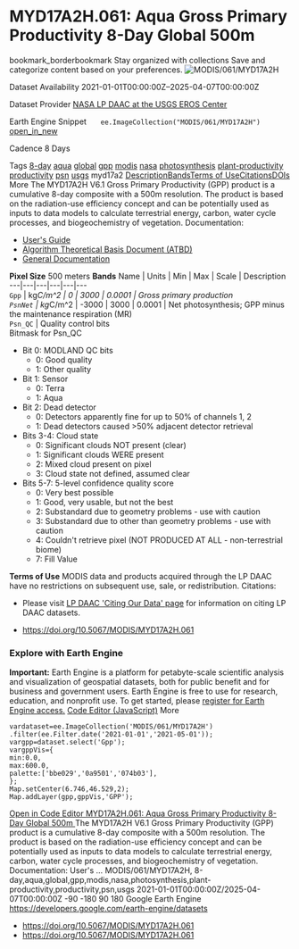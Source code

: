  
#  MYD17A2H.061: Aqua Gross Primary Productivity 8-Day Global 500m 
bookmark_borderbookmark Stay organized with collections  Save and categorize content based on your preferences.
![MODIS/061/MYD17A2H](https://developers.google.com/earth-engine/datasets/images/MODIS/MODIS_061_MYD17A2H_sample.png) 

Dataset Availability
    2021-01-01T00:00:00Z–2025-04-07T00:00:00Z 

Dataset Provider
     [ NASA LP DAAC at the USGS EROS Center ](https://doi.org/10.5067/MODIS/MYD17A2H.061) 

Earth Engine Snippet
     `    ee.ImageCollection("MODIS/061/MYD17A2H")   ` [ open_in_new ](https://code.earthengine.google.com/?scriptPath=Examples:Datasets/MODIS/MODIS_061_MYD17A2H) 

Cadence
    8 Days 

Tags
     [8-day](https://developers.google.com/earth-engine/datasets/tags/8-day) [aqua](https://developers.google.com/earth-engine/datasets/tags/aqua) [global](https://developers.google.com/earth-engine/datasets/tags/global) [gpp](https://developers.google.com/earth-engine/datasets/tags/gpp) [modis](https://developers.google.com/earth-engine/datasets/tags/modis) [nasa](https://developers.google.com/earth-engine/datasets/tags/nasa) [photosynthesis](https://developers.google.com/earth-engine/datasets/tags/photosynthesis) [plant-productivity](https://developers.google.com/earth-engine/datasets/tags/plant-productivity) [productivity](https://developers.google.com/earth-engine/datasets/tags/productivity) [psn](https://developers.google.com/earth-engine/datasets/tags/psn) [usgs](https://developers.google.com/earth-engine/datasets/tags/usgs)
myd17a2
[Description](https://developers.google.com/earth-engine/datasets/catalog/MODIS_061_MYD17A2H#description)[Bands](https://developers.google.com/earth-engine/datasets/catalog/MODIS_061_MYD17A2H#bands)[Terms of Use](https://developers.google.com/earth-engine/datasets/catalog/MODIS_061_MYD17A2H#terms-of-use)[Citations](https://developers.google.com/earth-engine/datasets/catalog/MODIS_061_MYD17A2H#citations)[DOIs](https://developers.google.com/earth-engine/datasets/catalog/MODIS_061_MYD17A2H#dois) More
The MYD17A2H V6.1 Gross Primary Productivity (GPP) product is a cumulative 8-day composite with a 500m resolution. The product is based on the radiation-use efficiency concept and can be potentially used as inputs to data models to calculate terrestrial energy, carbon, water cycle processes, and biogeochemistry of vegetation.
Documentation:
  * [User's Guide](https://lpdaac.usgs.gov/documents/972/MOD17_User_Guide_V61.pdf)
  * [Algorithm Theoretical Basis Document (ATBD)](https://lpdaac.usgs.gov/documents/95/MOD17_ATBD.pdf)
  * [General Documentation](https://ladsweb.modaps.eosdis.nasa.gov/filespec/MODIS/6/MYD17A2H)


**Pixel Size** 500 meters 
**Bands**
Name | Units | Min | Max | Scale | Description  
---|---|---|---|---|---  
`Gpp` | kg*C/m^2 |  0  |  3000  | 0.0001 | Gross primary production  
`PsnNet` | kg*C/m^2 |  -3000  |  3000  | 0.0001 | Net photosynthesis; GPP minus the maintenance respiration (MR)  
`Psn_QC` | Quality control bits  
Bitmask for Psn_QC
  * Bit 0: MODLAND QC bits 
    * 0: Good quality
    * 1: Other quality
  * Bit 1: Sensor 
    * 0: Terra
    * 1: Aqua
  * Bit 2: Dead detector 
    * 0: Detectors apparently fine for up to 50% of channels 1, 2
    * 1: Dead detectors caused >50% adjacent detector retrieval
  * Bits 3-4: Cloud state 
    * 0: Significant clouds NOT present (clear)
    * 1: Significant clouds WERE present
    * 2: Mixed cloud present on pixel
    * 3: Cloud state not defined, assumed clear
  * Bits 5-7: 5-level confidence quality score 
    * 0: Very best possible
    * 1: Good, very usable, but not the best
    * 2: Substandard due to geometry problems - use with caution
    * 3: Substandard due to other than geometry problems - use with caution
    * 4: Couldn't retrieve pixel (NOT PRODUCED AT ALL - non-terrestrial biome)
    * 7: Fill Value

  
**Terms of Use**
MODIS data and products acquired through the LP DAAC have no restrictions on subsequent use, sale, or redistribution.
Citations:
  * Please visit [LP DAAC 'Citing Our Data' page](https://lpdaac.usgs.gov/citing_our_data) for information on citing LP DAAC datasets.


  * [ https://doi.org/10.5067/MODIS/MYD17A2H.061 ](https://doi.org/10.5067/MODIS/MYD17A2H.061)


### Explore with Earth Engine
**Important:** Earth Engine is a platform for petabyte-scale scientific analysis and visualization of geospatial datasets, both for public benefit and for business and government users. Earth Engine is free to use for research, education, and nonprofit use. To get started, please [register for Earth Engine access.](https://console.cloud.google.com/earth-engine)
[Code Editor (JavaScript)](https://developers.google.com/earth-engine/datasets/catalog/MODIS_061_MYD17A2H#code-editor-javascript-sample) More
```
vardataset=ee.ImageCollection('MODIS/061/MYD17A2H')
.filter(ee.Filter.date('2021-01-01','2021-05-01'));
vargpp=dataset.select('Gpp');
vargppVis={
min:0.0,
max:600.0,
palette:['bbe029','0a9501','074b03'],
};
Map.setCenter(6.746,46.529,2);
Map.addLayer(gpp,gppVis,'GPP');
```
[ Open in Code Editor ](https://code.earthengine.google.com/?scriptPath=Examples:Datasets/MODIS/MODIS_061_MYD17A2H)
[ MYD17A2H.061: Aqua Gross Primary Productivity 8-Day Global 500m ](https://developers.google.com/earth-engine/datasets/catalog/MODIS_061_MYD17A2H)
The MYD17A2H V6.1 Gross Primary Productivity (GPP) product is a cumulative 8-day composite with a 500m resolution. The product is based on the radiation-use efficiency concept and can be potentially used as inputs to data models to calculate terrestrial energy, carbon, water cycle processes, and biogeochemistry of vegetation. Documentation: User's …
MODIS/061/MYD17A2H, 8-day,aqua,global,gpp,modis,nasa,photosynthesis,plant-productivity,productivity,psn,usgs 
2021-01-01T00:00:00Z/2025-04-07T00:00:00Z
-90 -180 90 180 
Google Earth Engine
https://developers.google.com/earth-engine/datasets
  * [ https://doi.org/10.5067/MODIS/MYD17A2H.061 ](https://doi.org/https://doi.org/10.5067/MODIS/MYD17A2H.061)
  * [ https://doi.org/10.5067/MODIS/MYD17A2H.061 ](https://doi.org/https://developers.google.com/earth-engine/datasets/catalog/MODIS_061_MYD17A2H)


